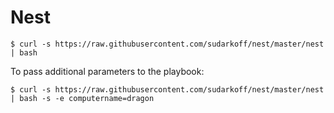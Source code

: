 # Nest

```
$ curl -s https://raw.githubusercontent.com/sudarkoff/nest/master/nest | bash
```

To pass additional parameters to the playbook:

```
$ curl -s https://raw.githubusercontent.com/sudarkoff/nest/master/nest | bash -s -e computername=dragon
```
